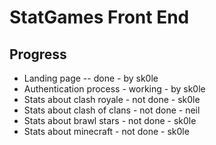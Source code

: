 # StatGames Front End

## Progress

- Landing page -- done - by sk0le
- Authentication process - working - by sk0le
- Stats about clash royale - not done - sk0le
- Stats about clash of clans - not done - neil
- Stats about brawl stars - not done - sk0le
- Stats about minecraft - not done - sk0le
